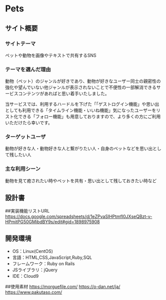 # Pets

## サイト概要
### サイトテーマ
ペットや動物を画像やテキストで共有するSNS

### テーマを選んだ理由
動物（ペット）のジャンルが好きであり、動物が好きなユーザー同士の親密性の強化や望んでいない他ジャンルが表示されないことで不便性の一部解消できるサービスコンテンツがあればと思い着手いたしました。

当サービスでは、利用するハードルを下げた「「ゲストログイン機能」や思い出としても利用できる「タイムライン機能・いいね機能」気になったユーザーをリスト化できる「フォロー機能」も用意しておりますので、より多くの方にご利用いただけたら幸いです。

### ターゲットユーザ
動物が好きな人・動物好きな人と繋がりたい人・自身のペットなどを思い出として残したい人

### 主な利用シーン
動物を見て癒されたい時やペットを共有・思い出として残しておきたい時など

## 設計書

##実装機能リストURL
https://docs.google.com/spreadsheets/d/1eZPvaSIHPtmfI0JXseQBzt-v-HPmitPG50GMibdBY9s/edit#gid=1898975908

## 開発環境
- OS：Linux(CentOS)
- 言語：HTML,CSS,JavaScript,Ruby,SQL
- フレームワーク：Ruby on Rails
- JSライブラリ：jQuery
- IDE：Cloud9

##使用素材
https://morguefile.com/
https://o-dan.net/ja/
https://www.pakutaso.com/
